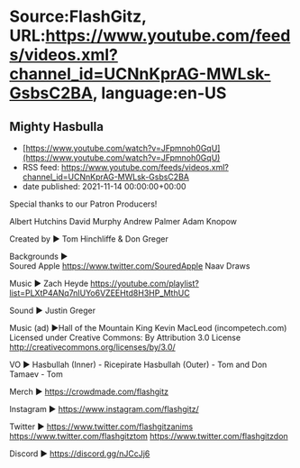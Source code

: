 # Source:FlashGitz, URL:https://www.youtube.com/feeds/videos.xml?channel_id=UCNnKprAG-MWLsk-GsbsC2BA, language:en-US

## Mighty Hasbulla
 - [https://www.youtube.com/watch?v=JFpmnoh0GqU](https://www.youtube.com/watch?v=JFpmnoh0GqU)
 - RSS feed: https://www.youtube.com/feeds/videos.xml?channel_id=UCNnKprAG-MWLsk-GsbsC2BA
 - date published: 2021-11-14 00:00:00+00:00

Special thanks to our Patron Producers!

Albert Hutchins
David Murphy
Andrew Palmer
Adam Knopow

Created by ► 
Tom Hinchliffe & Don Greger

Backgrounds ►  
Soured Apple https://www.twitter.com/SouredApple
Naav Draws

Music ►
Zach Heyde https://youtube.com/playlist?list=PLXtP4ANq7nIUYo6VZEEHtd8H3HP_MthUC

Sound ► 
Justin Greger

Music (ad) ►Hall of the Mountain King Kevin MacLeod (incompetech.com)
Licensed under Creative Commons: By Attribution 3.0 License
http://creativecommons.org/licenses/by/3.0/

VO ► 
Hasbullah (Inner) - Ricepirate
Hasbullah (Outer) - Tom and Don
Tamaev - Tom

Merch ►
https://crowdmade.com/flashgitz

Instagram ►
https://www.instagram.com/flashgitz/

Twitter ►
https://www.twitter.com/flashgitzanims
https://www.twitter.com/flashgitztom
https://www.twitter.com/flashgitzdon

Discord ►
https://discord.gg/nJCcJj6

